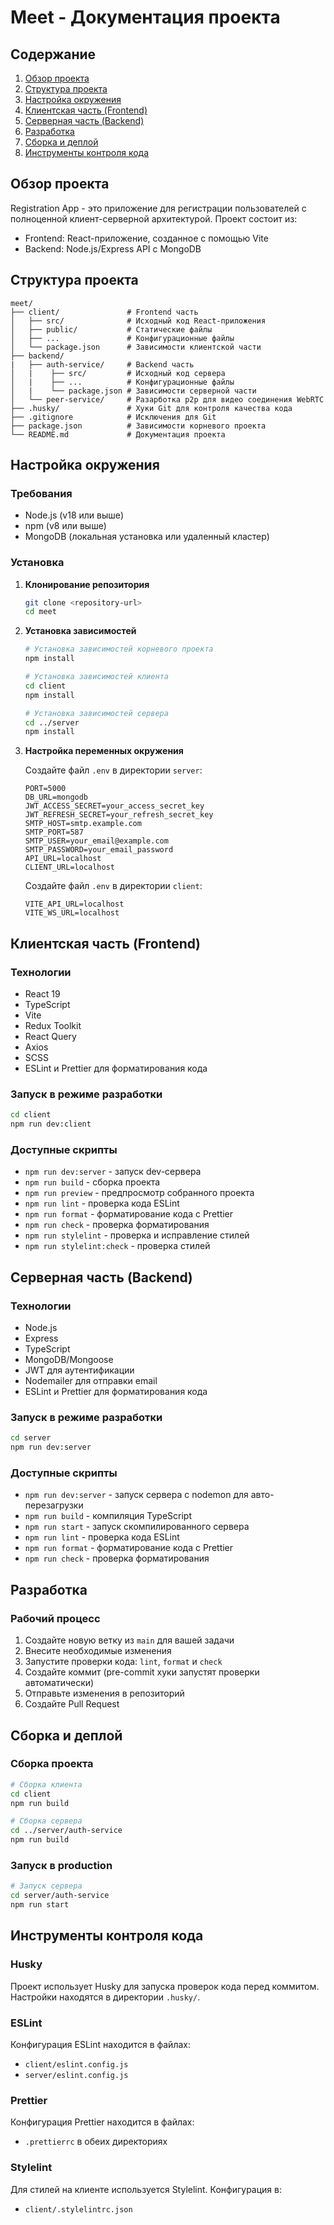 # Meet - Документация проекта

## Содержание
1. [Обзор проекта](#обзор-проекта)
2. [Структура проекта](#структура-проекта)
3. [Настройка окружения](#настройка-окружения)
4. [Клиентская часть (Frontend)](#клиентская-часть-frontend)
5. [Серверная часть (Backend)](#серверная-часть-backend)
6. [Разработка](#разработка)
7. [Сборка и деплой](#сборка-и-деплой)
8. [Инструменты контроля кода](#инструменты-контроля-кода)

## Обзор проекта

Registration App - это приложение для регистрации пользователей с полноценной клиент-серверной архитектурой. Проект состоит из:
- Frontend: React-приложение, созданное с помощью Vite
- Backend: Node.js/Express API с MongoDB

## Структура проекта

```
meet/
├── client/               # Frontend часть
│   ├── src/              # Исходный код React-приложения
│   ├── public/           # Статические файлы
│   ├── ...               # Конфигурационные файлы
│   └── package.json      # Зависимости клиентской части
├── backend/
|   ├── auth-service/     # Backend часть
│   |    ├── src/         # Исходный код сервера
│   |    ├── ...          # Конфигурационные файлы
│   |    └── package.json # Зависимости серверной части
│   └── peer-service/     # Разарботка p2p для видео соединения WebRTC
├── .husky/               # Хуки Git для контроля качества кода
├── .gitignore            # Исключения для Git
├── package.json          # Зависимости корневого проекта
└── README.md             # Документация проекта
```

## Настройка окружения

### Требования
- Node.js (v18 или выше)
- npm (v8 или выше)
- MongoDB (локальная установка или удаленный кластер)

### Установка

1. **Клонирование репозитория**
   ```bash
   git clone <repository-url>
   cd meet
   ```

2. **Установка зависимостей**
   ```bash
   # Установка зависимостей корневого проекта
   npm install
   
   # Установка зависимостей клиента
   cd client
   npm install
   
   # Установка зависимостей сервера
   cd ../server
   npm install
   ```

3. **Настройка переменных окружения**

   Создайте файл `.env` в директории `server`:
   ```
   PORT=5000
   DB_URL=mongodb
   JWT_ACCESS_SECRET=your_access_secret_key
   JWT_REFRESH_SECRET=your_refresh_secret_key
   SMTP_HOST=smtp.example.com
   SMTP_PORT=587
   SMTP_USER=your_email@example.com
   SMTP_PASSWORD=your_email_password
   API_URL=localhost
   CLIENT_URL=localhost
   ```

   Создайте файл `.env` в директории `client`:
   ```
   VITE_API_URL=localhost
   VITE_WS_URL=localhost
   ```

## Клиентская часть (Frontend)

### Технологии
- React 19
- TypeScript
- Vite
- Redux Toolkit
- React Query
- Axios
- SCSS
- ESLint и Prettier для форматирования кода

### Запуск в режиме разработки
```bash
cd client
npm run dev:client
```

### Доступные скрипты
- `npm run dev:server` - запуск dev-сервера
- `npm run build` - сборка проекта
- `npm run preview` - предпросмотр собранного проекта
- `npm run lint` - проверка кода ESLint
- `npm run format` - форматирование кода с Prettier
- `npm run check` - проверка форматирования
- `npm run stylelint` - проверка и исправление стилей
- `npm run stylelint:check` - проверка стилей

## Серверная часть (Backend)

### Технологии
- Node.js
- Express
- TypeScript
- MongoDB/Mongoose
- JWT для аутентификации
- Nodemailer для отправки email
- ESLint и Prettier для форматирования кода

### Запуск в режиме разработки
```bash
cd server
npm run dev:server
```

### Доступные скрипты
- `npm run dev:server` - запуск сервера с nodemon для авто-перезагрузки
- `npm run build` - компиляция TypeScript
- `npm run start` - запуск скомпилированного сервера
- `npm run lint` - проверка кода ESLint
- `npm run format` - форматирование кода с Prettier
- `npm run check` - проверка форматирования

## Разработка

### Рабочий процесс
1. Создайте новую ветку из `main` для вашей задачи
2. Внесите необходимые изменения
3. Запустите проверки кода: `lint`, `format` и `check`
4. Создайте коммит (pre-commit хуки запустят проверки автоматически)
5. Отправьте изменения в репозиторий
6. Создайте Pull Request

## Сборка и деплой

### Сборка проекта
```bash
# Сборка клиента
cd client
npm run build

# Сборка сервера
cd ../server/auth-service
npm run build
```

### Запуск в production
```bash
# Запуск сервера
cd server/auth-service
npm run start
```

## Инструменты контроля кода

### Husky
Проект использует Husky для запуска проверок кода перед коммитом. Настройки находятся в директории `.husky/`.

### ESLint
Конфигурация ESLint находится в файлах:
- `client/eslint.config.js`
- `server/eslint.config.js`

### Prettier
Конфигурация Prettier находится в файлах:
- `.prettierrc` в обеих директориях

### Stylelint
Для стилей на клиенте используется Stylelint. Конфигурация в:
- `client/.stylelintrc.json`